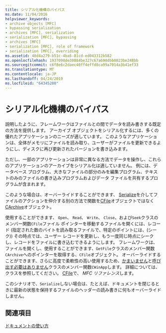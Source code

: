 ```yaml
---
title: シリアル化機構のバイパス
ms.date: 11/04/2016
helpviewer_keywords:
- archive objects [MFC]
- bypassing serialization
- archives [MFC], serialization
- serialization [MFC], bypassing
- archives [MFC]
- serialization [MFC], role of framework
- serialization [MFC], overriding
ms.assetid: 48d4a279-b51c-4ba5-81cd-ed043312b582
ms.openlocfilehash: 1937098de30884be327c67a698dbb0023be248bb
ms.sourcegitcommit: c6f8e6c2daec40ff4effd8ca99a7014a3b41ef33
ms.translationtype: MT
ms.contentlocale: ja-JP
ms.lasthandoff: 04/24/2019
ms.locfileid: "64345200"
---
```

# <a name="bypassing-the-serialization-mechanism"></a>シリアル化機構のバイパス

説明したように、フレームワークはファイルとの間でデータを読み書きする既定の方法を提供します。 アーカイブ オブジェクトをシリアル化するには、多くの優れたアプリケーションのニーズが適しています。 このようなアプリケーションは、全体がメモリにファイルを読み取り、ユーザーがファイルを更新できるようにし、ディスクに再び更新されたバージョンを書き込みます。

ただし、一部のアプリケーションは非常に異なる方法でデータを操作し、これらのアプリケーションのアーカイブをシリアル化は適していません。 例には、データベース プログラム、大きなファイルの部分のみを編集プログラム、テキストのみのファイルの書き込みプログラムおよびデータ ファイルを共有するプログラムが含まれます。

このような場合は、オーバーライドすることができます、 [Serialize](../mfc/reference/cobject-class.md#serialize)を介してファイルのアクションを仲介する別の方法で関数を[CFile](../mfc/reference/cfile-class.md)オブジェクトではなく[CArchive](../mfc/reference/carchive-class.md)オブジェクト。

使用することができます、 `Open`、 `Read`、 `Write`、 `Close`、および`Seek`クラスのメンバー関数`CFile`ファイル ポインターを移動するファイルを開くには、レコード (指定された数のバイトを読み取るファイルで、特定のポイントには、(シーク)) その時点では、ユーザー レコードを更新し、もう一度同じ時点にシークし、レコードをファイルに書き込むできるようにします。 フレームワークは、ファイルを開くし、使用することができます、`GetFile`クラスのメンバー関数`CArchive`へのポインターを取得する、`CFile`オブジェクト。 オーバーライドすることができます、さらに高度で柔軟性の高い使用するため、[かまいません](../mfc/reference/cdocument-class.md#onopendocument)と[呼び出す必要はありません](../mfc/reference/cdocument-class.md#onsavedocument)クラスのメンバー関数`CWinApp`します。 詳細については、クラスを参照してください。 [CFile](../mfc/reference/cfile-class.md)で、 *MFC リファレンス*します。

このシナリオで、`Serialize`しない場合は、たとえば、ドキュメントを閉じるときに最新の状態を保持するファイルのヘッダーの読み書きに何もオーバーライドしません。

## <a name="see-also"></a>関連項目

[ドキュメントの使い方](../mfc/using-documents.md)
